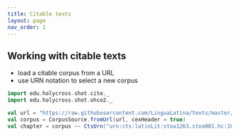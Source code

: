```yaml
---
title: Citable texts
layout: page
nav_order: 1
---
```



## Working with citable texts


- load a citable corpus  from a URL
- use URN notation to select a new corpus


```scala
import edu.holycross.shot.cite._
import edu.holycross.shot.ohco2._

val url = "https://raw.githubusercontent.com/LinguaLatina/texts/master/texts/latin23/hyginus.cex"
val corpus = CorpusSource.fromUrl(url, cexHeader = true)
val chapter = corpus ~~ CtsUrn("urn:cts:latinLit:stoa1263.stoa001.hc:108a")
```
